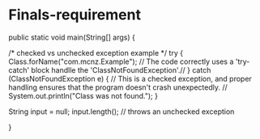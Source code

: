 # Finals-requirement
public static void main(String[] args) {

 /* checked vs unchecked exception example */
 try { Class.forName("com.mcnz.Example"); // The code correctly uses a 'try-catch' block handlle the 'ClassNotFoundException'.//
 } catch (ClassNotFoundException e) {  // This is a checked exception, and proper handling ensures that the program doesn't crash unexpectedly. //
  System.out.println("Class was not found.");
 }
    
 String input = null;
 input.length(); // throws an unchecked exception
    
}
